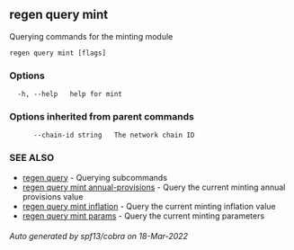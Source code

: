 ## regen query mint

Querying commands for the minting module

```
regen query mint [flags]
```

### Options

```
  -h, --help   help for mint
```

### Options inherited from parent commands

```
      --chain-id string   The network chain ID
```

### SEE ALSO

* [regen query](regen_query.md)	 - Querying subcommands
* [regen query mint annual-provisions](regen_query_mint_annual-provisions.md)	 - Query the current minting annual provisions value
* [regen query mint inflation](regen_query_mint_inflation.md)	 - Query the current minting inflation value
* [regen query mint params](regen_query_mint_params.md)	 - Query the current minting parameters

###### Auto generated by spf13/cobra on 18-Mar-2022
